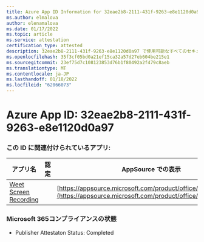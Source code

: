 ```yaml
---
title: Azure App ID Information for 32eae2b8-2111-431f-9263-e8e1120d0a97
ms.author: elmalova
author: elenamalova
ms.date: 01/17/2022
ms.topic: article
ms.service: attestation
certification_type: attested
description: 32eae2b8-2111-431f-9263-e8e1120d0a97 で使用可能なすべてのセキュリティおよびコンプライアンス情報。
ms.openlocfilehash: 35f3cf05bd0a21ef15ca32a57d27eb604be215e1
ms.sourcegitcommit: 23ef75d7c108123853d76b1f80492a2f479c8aeb
ms.translationtype: MT
ms.contentlocale: ja-JP
ms.lasthandoff: 01/18/2022
ms.locfileid: "62066073"
---
```

# <a name="azure-app-id-32eae2b8-2111-431f-9263-e8e1120d0a97"></a>Azure App ID: 32eae2b8-2111-431f-9263-e8e1120d0a97


### <a name="apps-associated-with-this-id"></a>この ID に関連付けられているアプリ:
| **アプリ名** | **認定** | **AppSource での表示** |
|--------------|---------------|-----------------------|
| [Weet Screen Recording](https://docs.microsoft.com/microsoft-365-app-certification/forward/WA200003284) |  | [https://appsource.microsoft.com/product/office/WA200003284](https://appsource.microsoft.com/product/office/WA200003284) |

### <a name="microsoft-365-app-compliance-status"></a>Microsoft 365コンプライアンスの状態
- Publisher Attestaton Status: Completed

